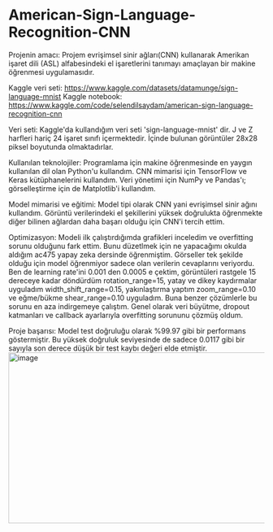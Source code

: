 # American-Sign-Language-Recognition-CNN
Projenin amacı: Projem evrişimsel sinir ağları(CNN) kullanarak Amerikan işaret dili (ASL) alfabesindeki el işaretlerini tanımayı amaçlayan bir makine öğrenmesi uygulamasıdır.

Kaggle veri seti: https://www.kaggle.com/datasets/datamunge/sign-language-mnist
Kaggle notebook: https://www.kaggle.com/code/selendilsaydam/american-sign-language-recognition-cnn

Veri seti: Kaggle'da kullandığım veri seti 'sign-language-mnist' dir. J ve Z harfleri hariç 24 işaret sınıfı içermektedir. İçinde bulunan görüntüler 28x28 piksel boyutunda olmaktadırlar.

Kullanılan teknolojiler: Programlama için makine öğrenmesinde en yaygın kullanılan dil olan Python'u kullandım. CNN mimarisi için TensorFlow ve Keras kütüphanelerini kullandım. Veri yönetimi için NumPy ve Pandas'ı; görselleştirme için de Matplotlib'i kullandım.

Model mimarisi ve eğitimi: Model tipi olarak CNN yani evrişimsel sinir ağını kullandım. Görüntü verilerindeki el şekillerini yüksek doğrulukta öğrenmekte diğer bilinen ağlardan daha başarı olduğu için CNN'i tercih ettim.

Optimizasyon: Modeli ilk çalıştırdığımda grafikleri inceledim ve overfitting sorunu olduğunu fark ettim. Bunu düzetlmek için ne yapacağımı okulda aldığım ac475 yapay zeka dersinde öğrenmiştim. Görseller tek şekilde olduğu için model öğrenmiyor sadece olan verilerin cevaplarını veriyordu. Ben de learning rate'ini 0.001 den 0.0005 e çektim, görüntüleri rastgele 15 dereceye kadar döndürdüm rotation_range=15, yatay ve dikey kaydırmalar uyguladım width_shift_range=0.15, yakınlaştırma yaptım zoom_range=0.10 ve eğme/bükme shear_range=0.10 uyguladım. Buna benzer çözümlerle bu sorunu en aza indirgemeye çalıştım. Genel olarak veri büyütme, dropout katmanları ve callback ayarlarıyla overfitting sorununu çözmüş oldum.

Proje başarısı: Model test doğruluğu olarak %99.97 gibi bir performans göstermiştir. Bu yüksek doğruluk seviyesinde de sadece 0.0117 gibi bir sayıyla son derece düşük bir test kaybı değeri elde etmiştir.
<img width="822" height="336" alt="image" src="https://github.com/user-attachments/assets/d4c92ae6-6127-42dc-9879-8bd84c2d7406" />
